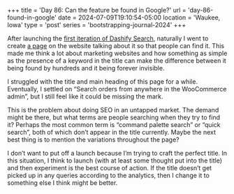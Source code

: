 +++
title = 'Day 86: Can the feature be found in Google?'
url = 'day-86-found-in-google'
date = 2024-07-09T19:10:54-05:00
location = 'Waukee, Iowa'
type = 'post'
series = 'bootstrapping-journal-2024'
+++

After launching the [first iteration of Dashify Search](https://getdashify.com/releases/2024-07-08-dashify-pro-order-search/), naturally I went to create [a page](https://getdashify.com/features/search/) on the website talking about it so that people can find it. This made me think a lot about marketing websites and how something as simple as the presence of a keyword in the title can make the difference between it being found by hundreds and it being forever invisible.

I struggled with the title and main heading of this page for a while. Eventually, I settled on “Search orders from anywhere in the WooCommerce admin”, but I still feel like it could be missing the mark.

This is the problem about doing SEO in an untapped market. The demand might be there, but what terms are people searching when they try to find it? Perhaps the most common term is “command palette search” or “quick search”, both of which don’t appear in the title currently. Maybe the next best thing is to mention the variations throughout the page?

I don’t want to put off a launch because I’m trying to craft the perfect title. In this situation, I think to launch (with at least some thought put into the title) and then experiment is the best course of action. If the title doesn’t get picked up in any queries according to the analytics, then I change it to something else I think might be better.
